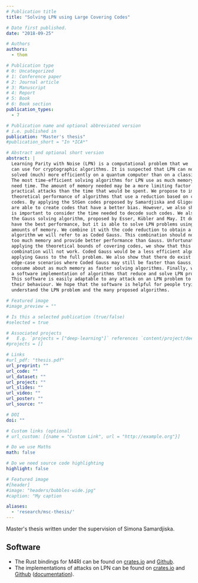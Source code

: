 ```yaml
---
# Publication title
title: "Solving LPN using Large Covering Codes"

# Date first published.
date: "2018-09-25"

# Authors
authors:
  - thom

# Publication type
# 0: Uncategorized
# 1: Conference paper
# 2: Journal article
# 3: Manuscript
# 4: Report
# 5: Book
# 6: Book section
publication_types:
  - 7

# Publication name and optional abbreviated version
# i.e. published in
publication: "Master's thesis"
#publication_short = "In *ICA*"

# Abstract and optional short version
abstract: |
  Learning Parity with Noise (LPN) is a computational problem that we
  can use for cryptographic algorithms. It is suspected that LPN can not be
  solved (much) more efficiently on a quantum computer than on a classic machine.
  The most time-efficient solving algorithms for LPN use as much memory as they
  need time. The amount of memory needed may be a more limiting factor for
  practical attacks than the time that would be spent. We propose to improve the
  theoretical performance of algorithms that use a reduction based on covering
  codes. By applying the StGen codes proposed by Samardjiska and Gligoroski, we
  are able to create codes that have a better bias. However, we also show that it
  is important to consider the time needed to decode such codes. We also study
  the Gauss solving algorithm, proposed by Esser, Kübler and May. It does not
  have the best performance, but it is able to solve LPN problems using small
  amounts of memory. We combine it with the code reduction to obtain a solving
  algorithm we will refer to as Coded Gauss. This combination should not consume
  too much memory and provide better performance than Gauss. Unfortunately, by
  applying the theoretical bounds of covering codes, we show that this
  combination will not work. Coded Gauss would be a less efficient algorithm than
  applying Gauss to the full problem. We also show that there do exist some
  edge-case scenarios where Coded Gauss may still be faster than Gauss, but would
  consume about as much memory as faster solving algorithms. Finally, we present
  a software implementation of algorithms that reduce and solve LPN problems.
  This software is easily adaptable to any attack on an LPN problem to study
  their behaviour. We hope that the software is helpful for people trying to
  understand the LPN problem and the many proposed algorithms.

# Featured image
#image_preview = ""

# Is this a selected publication (true/false)
#selected = true

# Associated projects
#   E.g. `projects = ["deep-learning"]` references `content/project/deep-learning.md`.
#projects = []

# Links
#url_pdf: "thesis.pdf"
url_preprint: ""
url_code: ""
url_dataset: ""
url_project: ""
url_slides: ""
url_video: ""
url_poster: ""
url_source: ""

# DOI
doi: ""

# Custom links (optional)
# url_custom: [{name = "Custom Link", url = "http://example.org"}]

# Do we use Maths
math: false

# Do we need source code highlighting
highlight: false

# Featured image
#[header]
#image: "headers/bubbles-wide.jpg"
#caption: "My caption

aliases:
  - 'research/msc-thesis/'
---
```


Master's thesis written under the supervision of Simona Samardjiska.

## Software

* The Rust bindings for M4RI can be found on [crates.io][m4ri-crate] and [Github][m4ri-github].
* The implementations of attacks on LPN can be found on [crates.io][lpn-crate] and [Github][lpn-github] ([documentation][lpn-docs]).


[m4ri-crate]: https://crates.io/crates/m4ri-rust
[m4ri-github]: https://github.com/thomwiggers/m4ri-rust/
[lpn-github]: https://github.com/thomwiggers/lpn/
[lpn-crate]: https://crates.io/crates/lpn
[lpn-docs]: https://docs.rs/lpn/
